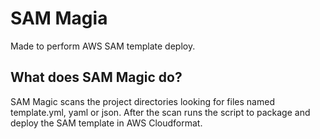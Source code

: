# SAM Magia

Made to perform AWS SAM template deploy.

## What does SAM Magic do?
SAM Magic scans the project directories looking for files named template.yml, yaml or json. After the scan runs the script to package and deploy the SAM template in AWS Cloudformat.


